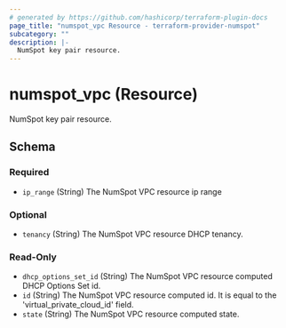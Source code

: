 ```yaml
---
# generated by https://github.com/hashicorp/terraform-plugin-docs
page_title: "numspot_vpc Resource - terraform-provider-numspot"
subcategory: ""
description: |-
  NumSpot key pair resource.
---
```


# numspot_vpc (Resource)

NumSpot key pair resource.



<!-- schema generated by tfplugindocs -->
## Schema

### Required

- `ip_range` (String) The NumSpot VPC resource ip range

### Optional

- `tenancy` (String) The NumSpot VPC resource DHCP tenancy.

### Read-Only

- `dhcp_options_set_id` (String) The NumSpot VPC resource computed DHCP Options Set id.
- `id` (String) The NumSpot VPC resource computed id. It is equal to the 'virtual_private_cloud_id' field.
- `state` (String) The NumSpot VPC resource computed state.
